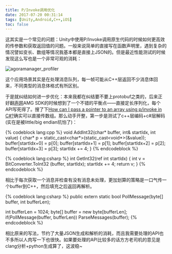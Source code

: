 ```yaml
---
title: P/Invoke调用优化
date: 2017-07-20 00:31:14
tags: [Unity,Android,C++,iOS]
toc: false
---
```


这其实是一个常见的问题：Unity中使用P/Invoke调用原生代码的时候如何更高效的传参数和获取返回值的问题。一般来说简单的直接写在函数声明里，遇到复杂的情况譬如变长、数组等情况我基本都是直接上JSON的。但是最近性能测试的时候发现这么写也是一个非常可观的消耗：

<!--more-->

![agoramanager_profiler](/images/agoramanager_profiler.png)

这个应用场景其实是在处理消息队列，每一帧可能从C++层返回不少消息体回来，不同类型的消息体格式有所区别。

于是就纠结如何进一步优化：本来我都在纠结要不要上protobuf之类的，后来正好翻[声网](https://www.agora.io/cn/)AMG SDK的时候想到了一个不错的平衡点——直接定长序列化，每个API写死得了。搜了下[How can I pass a pointer to an array using p/invoke in C#?](https://stackoverflow.com/questions/289076/how-can-i-pass-a-pointer-to-an-array-using-p-invoke-in-c)确实可以直接传数组。那么动手开整，第一步是测试了c++层编码+c#层解码(实在是被little/big endian坑怕了)：

{% codeblock lang:cpp %}
void AddInt32(char* buffer, int& startIdx, int value)
{
    char* p = static_cast<char*>(static_cast<void*>(&value));
    buffer[startIdx+0] = p[0];
    buffer[startIdx+1] = p[1];
    buffer[startIdx+2] = p[2];
    buffer[startIdx+3] = p[3];
    startIdx += 4;
}
{% endcodeblock %}

{% codeblock lang:csharp %}
int GetInt32(ref int startIdx)
{
    int v = BitConverter.ToInt32 (buffer, startIdx);
    startIdx += 4;
    return v;
}
{% endcodeblock %}

相比于每次获取一个消息并检查有没有消息未处理，更加划算的策略是一口气传一个buffer到C++，然后填充之后返回再解析。

{% codeblock lang:csharp %}
public extern static bool PollMessage(byte[] buffer, int bufferLen);

int bufferLen = 1024;
byte[] buffer = new byte[bufferLen];
if(PollMessage(buffer, bufferLen))
	ParseMessages(buffer);
{% endcodeblock %}

相比原来的写法，节约了大量JSON生成和解析的消耗，而且我需要处理的API也不多所以人肉写一下也很快。如果要处理的API比较多的话方方老司机的意见是clang分析+python生成算了，这波稳~